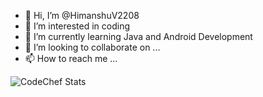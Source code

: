 - 👋 Hi, I’m @HimanshuV2208
- 👀 I’m interested in coding
- 🌱 I’m currently learning Java and Android Development
- 💞️ I’m looking to collaborate on ...
- 📫 How to reach me ...

![CodeChef Stats](https://codechef-readme-stats.onrender.com/himanshu2208v?v=1)

<!---
HimanshuV2208/HimanshuV2208 is a ✨ special ✨ repository because its `README.md` (this file) appears on your GitHub profile.
You can click the Preview link to take a look at your changes.
--->

